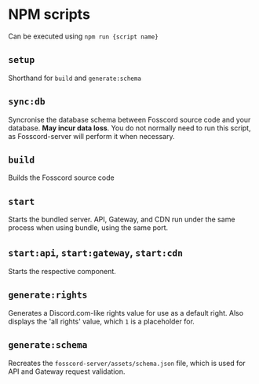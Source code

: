 # NPM scripts

Can be executed using `npm run {script name}`

## `setup`

Shorthand for `build` and `generate:schema`

## `sync:db`

Syncronise the database schema between Fosscord source code and your database.
**May incur data loss**. You do not normally need to run this script, as Fosscord-server will perform it when necessary.

## `build`

Builds the Fosscord source code

## `start`

Starts the bundled server. API, Gateway, and CDN run under the same process when using bundle, using the same port.

## `start:api`, `start:gateway`, `start:cdn`

Starts the respective component.

## `generate:rights`

Generates a Discord.com-like rights value for use as a default right.
Also displays the 'all rights' value, which `1` is a placeholder for.

## `generate:schema`

Recreates the `fosscord-server/assets/schema.json` file, which is used for API and Gateway request validation.
